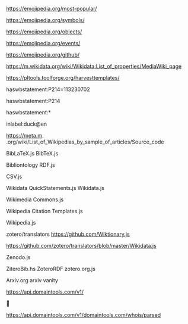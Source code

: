 https://emojipedia.org/most-popular/

https://emojipedia.org/symbols/

https://emojipedia.org/objects/

https://emojipedia.org/events/

https://emojipedia.org/github/

https://m.wikidata.org/wiki/Wikidata:List_of_properties/MediaWiki_page

https://pltools.toolforge.org/harvesttemplates/



haswbstatement:P214=113230702

haswbstatement:P214

haswbstatement:*

inlabel:duck@en

https://meta.m.
.org/wiki/List_of_Wikipedias_by_sample_of_articles/Source_code

BibLaTeX.js
BibTeX.js

Bibliontology RDF.js

CSV.js

Wikidata QuickStatements.js
Wikidata.js

Wikimedia Commons.js

Wikipedia Citation Templates.js

Wikipedia.js

zotero/translators
https://github.com/Wiktionary.js

https://github.com/zotero/translators/blob/master/Wikidata.js

Zenodo.js

ZiteroBib.hs
ZoteroRDF
zotero.org.js

Arxiv.org 
arxiv vanity









https://api.domaintools.com/v1/

📖

https://api.domaintools.com/v1/domaintools.com/whois/parsed






